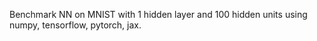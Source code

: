 Benchmark NN on MNIST with 1 hidden layer and 100 hidden units using numpy, tensorflow, pytorch, jax.